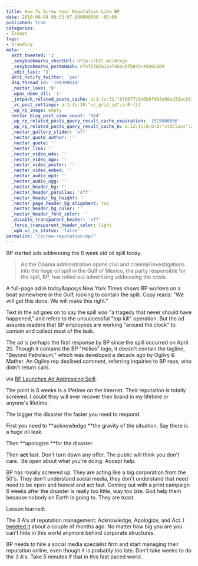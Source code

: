 ```yaml
---
title: How To Screw Your Reputation Like BP
date: 2010-06-04 09:53:07.000000000 -05:00
published: true
categories:
- Essays
tags:
- branding
meta:
  aktt_tweeted: '1'
  _sexybookmarks_shortUrl: http://b2l.me/4rxge
  _sexybookmarks_permaHash: e74f5302a11a746ac6fb843c45402809
  _edit_last: '1'
  aktt_notify_twitter: 'yes'
  dsq_thread_id: '104308644'
  _nectar_love: '0'
  _wpas_done_all: '1'
  _jetpack_related_posts_cache: a:1:{s:32:"8f6677c9d6b0f903e98ad32ec61f8deb";a:2:{s:7:"expires";i:1481301257;s:7:"payload";a:3:{i:0;a:1:{s:2:"id";i:2830;}i:1;a:1:{s:2:"id";i:1255;}i:2;a:1:{s:2:"id";i:4441;}}}}
  _vc_post_settings: a:1:{s:10:"vc_grid_id";a:0:{}}
  _wp_rp_image: empty
  nectar_blog_post_view_count: '164'
  _wp_rp_related_posts_query_result_cache_expiration: '1525006036'
  _wp_rp_related_posts_query_result_cache_6: a:12:{i:0;O:8:"stdClass":2:{s:7:"post_id";s:4:"3229";s:5:"score";s:18:"58.826323593589315";}i:1;O:8:"stdClass":2:{s:7:"post_id";s:4:"2830";s:5:"score";s:17:"38.64100242499184";}i:2;O:8:"stdClass":2:{s:7:"post_id";s:4:"1196";s:5:"score";s:17:"17.20796061420705";}i:3;O:8:"stdClass":2:{s:7:"post_id";s:4:"1209";s:5:"score";s:18:"15.118870479389033";}i:4;O:8:"stdClass":2:{s:7:"post_id";s:4:"1815";s:5:"score";s:18:"13.732576118269142";}i:5;O:8:"stdClass":2:{s:7:"post_id";s:3:"624";s:5:"score";s:18:"13.732576118269142";}i:6;O:8:"stdClass":2:{s:7:"post_id";s:4:"3563";s:5:"score";s:18:"12.448868345907593";}i:7;O:8:"stdClass":2:{s:7:"post_id";s:3:"706";s:5:"score";s:18:"12.448868345907593";}i:8;O:8:"stdClass":2:{s:7:"post_id";s:3:"340";s:5:"score";s:18:"12.448868345907593";}i:9;O:8:"stdClass":2:{s:7:"post_id";s:4:"3251";s:5:"score";s:18:"11.782059702383707";}i:10;O:8:"stdClass":2:{s:7:"post_id";s:4:"8367";s:5:"score";s:17:"9.949478238635397";}i:11;O:8:"stdClass":2:{s:7:"post_id";s:4:"4423";s:5:"score";s:17:"9.949478238635397";}}
  _nectar_gallery_slider: 'off'
  _nectar_quote_author: ''
  _nectar_quote: ''
  _nectar_link: ''
  _nectar_video_m4v: ''
  _nectar_video_ogv: ''
  _nectar_video_poster: ''
  _nectar_video_embed: ''
  _nectar_audio_mp3: ''
  _nectar_audio_ogg: ''
  _nectar_header_bg: ''
  _nectar_header_parallax: 'off'
  _nectar_header_bg_height: ''
  _nectar_page_header_bg_alignment: top
  _nectar_header_bg_color: ''
  _nectar_header_font_color: ''
  _disable_transparent_header: 'off'
  _force_transparent_header_color: light
  _wpb_vc_js_status: 'false'
permalink: "/screw-reputation-bp/"
---
```

BP started ads addressing the 6 week old oil spill today.
>As the Obama administration opens civil and criminal investigations into the huge oil spill in the Gulf of Mexico, the party responsible for the spill, BP, has rolled out advertising addressing the crisis.

A full-page ad in today&amp;apos;s New York Times shows BP workers on a boat somewhere in the Gulf, looking to contain the spill. Copy reads: "We will get this done. We will make this right."

Text in the ad goes on to say the spill was "a tragedy that never should have happened," and refers to the unsuccessful "top kill" operation. But the ad assures readers that BP employees are working "around the clock" to contain and collect most of the leak.

The ad is perhaps the first response by BP since the spill occurred on April 20. Though it contains the BP "Helios" logo, it doesn't contain the tagline, "Beyond Petroleum," which was developed a decade ago by Ogilvy &amp; Mather. An Ogilvy rep declined comment, referring inquiries to BP reps, who didn't return calls.</blockquote>
<p>via <a href="http://www.brandweek.com/bw/content_display/news-and-features/editors-pick/e3i4811cd742d860d939fcb4a6bcf3c41e9?utm_source=feedburner&amp;utm_medium=feed&amp;utm_campaign=Feed%3A+Brandweek-EditorsPick+%28Brandweek+-+EDITORS+PICK%29&amp;utm_content=Google+Reader">BP Launches Ad Addressing Spill</a>.

The point is 6 weeks is a lifetime on the Internet. Their reputation is totally screwed. I doubt they will ever recover their brand in my lifetime or anyone's lifetime.

The bigger the disaster the faster you need to respond.

First you need to **acknowledge **the gravity of the situation. Say there is a huge oil leak.

Then **apologize **for the disaster.

Then **act** fast. Don't turn down any offer. The public will think you don't care.  Be open about what you're doing. Accept help.

BP has royally screwed up. They are acting like a big corporation from the 50's. They don't understand social media, they don't understand that need need to be open and honest and act fast. Coming out with a print campaign 6 weeks after the disaster is really too little, way too late. God help them because nobody on Earth is going to. They are toast.

Lesson learned:

The 3 A's of reputation management: Acknowledge, Apologize, and Act. I <a href="http://twitter.com/EagleChris/status/11895951954">tweeted it</a> about a couple of months ago. No matter how big you are you can't hide in this world anymore behind corporate structures.

BP needs to hire a social media specialist firm and start managing their reputation online, even though it is probably too late. Don't take weeks to do the 3 A's. Take 5 minutes if that in this fast paced world.
